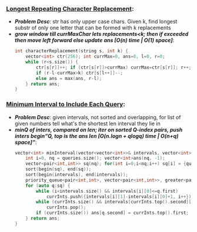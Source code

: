 ### [Longest Repeating Character Replacement](https://leetcode.com/problems/longest-repeating-character-replacement/):
- ***Problem Desc***: str has only upper case chars. Given k, find longest substr of only one letter that can be formed with k replacements 
- ***grow window till currMaxChar lets replacements<k; then if exceeded then move left forward else update ans [O(n) time | O(1) space]***:
  ```cpp
  int characterReplacement(string s, int k) {
      vector<int> ctr(256); int currMax=0, ans=0, l=0, r=0;
      while (r<s.size()) {
          ctr[s[r]]++; if (ctr[s[r]]>currMax) currMax=ctr[s[r]]; r++;
          if (r-l-currMax>k) ctr[s[l++]]--;
          else ans = max(ans, r-l);
      } return ans;
  }
  ```

### [Minimum Interval to Include Each Query](https://leetcode.com/problems/minimum-interval-to-include-each-query/):
- ***Problem Desc***: given intervals, not sorted and overlapping, for list of given numbers tell what's the shortest len interval they lie in
- ***minQ of inters, compared on len; iter on sorted Q-index pairs, push inters begin<Q and pop>Q, top is the ans len [O(n.logn + qlogq) time | O(n+q) space]***:
  ```cpp
  vector<int> minInterval(vector<vector<int>>& intervals, vector<int>& queries) {
      int i=0, nq = queries.size(); vector<int>ans(nq, -1);
      vector<pair<int,int>> sq(nq); for(int i=0;i<nq;i++) sq[i] = {queries[i], i};
      sort(begin(sq), end(sq));
      sort(begin(intervals), end(intervals));
      priority_queue<pair<int,int>, vector<pair<int,int>>, greater<pair<int,int>>> currInts;
      for (auto q:sq) {
          while (i<intervals.size() && intervals[i][0]<=q.first)
              currInts.push({intervals[i][1]-intervals[i][0]+1, i++});
          while (currInts.size() && intervals[currInts.top().second][1]<q.first) 
              currInts.pop();
          if (currInts.size()) ans[q.second] = currInts.top().first;
      } return ans;
  }
  ```
